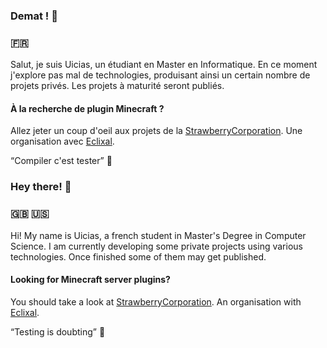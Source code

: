 ### Demat ! 👋
### 🇫🇷

Salut, je suis Uicias, un étudiant en Master en Informatique.
En ce moment j'explore pas mal de technologies, produisant ainsi un certain nombre de projets privés.
Les projets à maturité seront publiés.

#### À la recherche de plugin Minecraft ?
Allez jeter un coup d'oeil aux projets de la [StrawberryCorporation](https://github.com/StrawberryCorps). Une organisation avec [Eclixal](https://github.com/Eclixal).

<q>Compiler c'est tester</q> 🧪

### Hey there! 👋
### 🇬🇧 🇺🇸

Hi! My name is Uicias, a french student in Master's Degree in Computer Science.
I am currently developing some private projects using various technologies.
Once finished some of them may get published.

#### Looking for Minecraft server plugins?
You should take a look at [StrawberryCorporation](https://github.com/StrawberryCorps). An organisation with [Eclixal](https://github.com/Eclixal).

<q>Testing is doubting</q> 🧪
